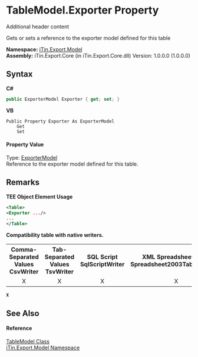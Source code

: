 # TableModel.Exporter Property 
Additional header content 

Gets or sets a reference to the exporter model defined for this table

**Namespace:**&nbsp;<a href="N_iTin_Export_Model">iTin.Export.Model</a><br />**Assembly:**&nbsp;iTin.Export.Core (in iTin.Export.Core.dll) Version: 1.0.0.0 (1.0.0.0)

## Syntax

**C#**<br />
``` C#
public ExporterModel Exporter { get; set; }
```

**VB**<br />
``` VB
Public Property Exporter As ExporterModel
	Get
	Set
```


#### Property Value
Type: <a href="T_iTin_Export_Model_ExporterModel">ExporterModel</a><br />Reference to the exporter model defined for this table.

## Remarks

**TEE Object Element Usage**<br />
``` XML
<Table>
<Exporter .../>
...
</Table>
```


<strong>Compatibility table with native writers.</strong><table><tr><th>Comma-Separated Values<br />CsvWriter</th><th>Tab-Separated Values<br />TsvWriter</th><th>SQL Script<br />SqlScriptWriter</th><th>XML Spreadsheet 2003<br />Spreadsheet2003TabularWriter</th></tr><tr><td align="center">X</td><td align="center">X</td><td align="center">X</td><td align="center">X</td></tr></table><strong>`X`</strong>


## See Also


#### Reference
<a href="T_iTin_Export_Model_TableModel">TableModel Class</a><br /><a href="N_iTin_Export_Model">iTin.Export.Model Namespace</a><br />